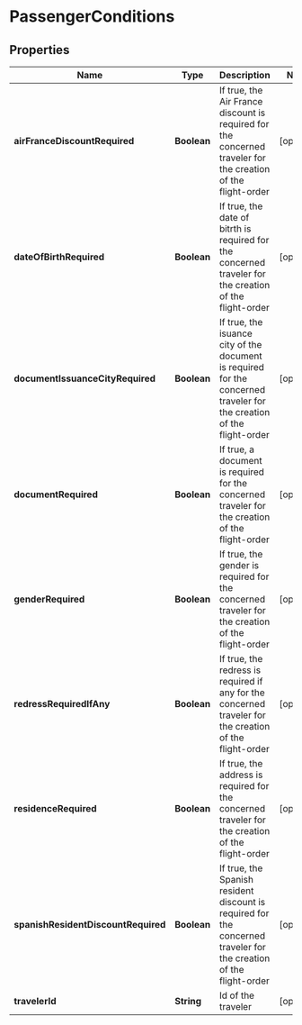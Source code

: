 

# PassengerConditions


## Properties

| Name | Type | Description | Notes |
|------------ | ------------- | ------------- | -------------|
|**airFranceDiscountRequired** | **Boolean** | If true, the Air France discount is required for the concerned traveler for the creation of the flight-order |  [optional] |
|**dateOfBirthRequired** | **Boolean** | If true, the date of bitrth is required for the concerned traveler for the creation of the flight-order |  [optional] |
|**documentIssuanceCityRequired** | **Boolean** | If true, the isuance city of the document is required for the concerned traveler for the creation of the flight-order |  [optional] |
|**documentRequired** | **Boolean** | If true, a document is required for the concerned traveler for the creation of the flight-order |  [optional] |
|**genderRequired** | **Boolean** | If true, the gender is required for the concerned traveler for the creation of the flight-order |  [optional] |
|**redressRequiredIfAny** | **Boolean** | If true, the redress is required if any for the concerned traveler for the creation of the flight-order |  [optional] |
|**residenceRequired** | **Boolean** | If true, the address is required for the concerned traveler for the creation of the flight-order |  [optional] |
|**spanishResidentDiscountRequired** | **Boolean** | If true, the Spanish resident discount is required for the concerned traveler for the creation of the flight-order |  [optional] |
|**travelerId** | **String** | Id of the traveler |  [optional] |



